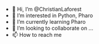 - 👋 Hi, I’m @ChristianLaforest
- 👀 I’m interested in Python, Pharo
- 🌱 I’m currently learning Pharo
- 💞️ I’m looking to collaborate on ...
- 📫 How to reach me 

<!---
ChristianLaforest/ChristianLaforest is a ✨ special ✨ repository because its `README.md` (this file) appears on your GitHub profile.
You can click the Preview link to take a look at your changes.
--->
